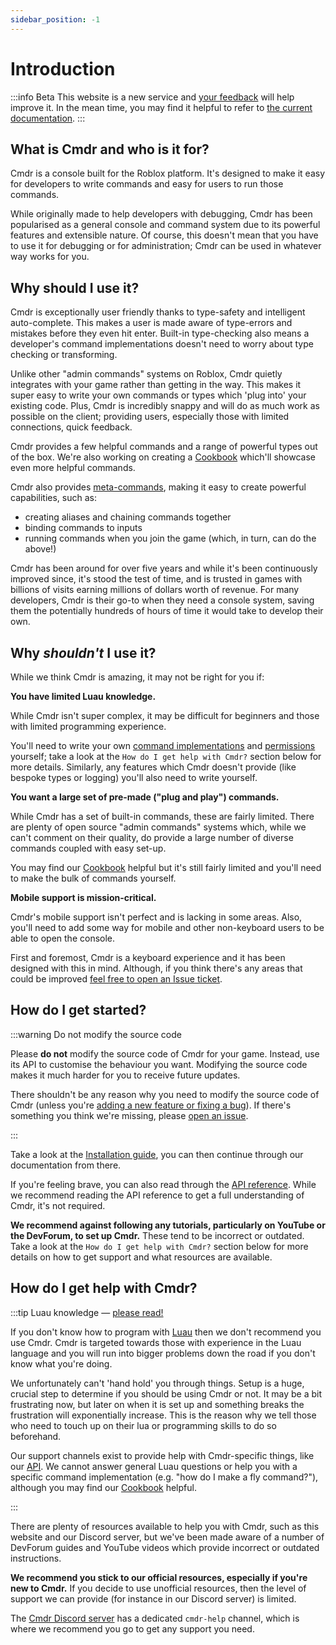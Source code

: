 ```yaml
---
sidebar_position: -1
---
```


# Introduction

:::info Beta
This website is a new service and [your feedback](https://github.com/evaera/Cmdr/issues/new?assignees=&labels=scope%3Aixp&projects=&template=websitefeedback.md) will help improve it. In the mean time, you may find it helpful to refer to [the current documentation](https://eryn.io/Cmdr).
:::

## What is Cmdr and who is it for?

Cmdr is a console built for the Roblox platform. It's designed to make it easy for developers to write commands and easy for users to run those commands.

While originally made to help developers with debugging, Cmdr has been popularised as a general console and command system due to its powerful features and extensible nature.
Of course, this doesn't mean that you have to use it for debugging or for administration; Cmdr can be used in whatever way works for you.

## Why should I use it?

Cmdr is exceptionally user friendly thanks to type-safety and intelligent auto-complete. This makes a user is made aware of type-errors and mistakes before they even hit enter. Built-in type-checking also means a developer's command implementations doesn't need to worry about type checking or transforming.

Unlike other "admin commands" systems on Roblox, Cmdr quietly integrates with your game rather than getting in the way. This makes it super easy to write your own commands or types which 'plug into' your existing code. Plus, Cmdr is incredibly snappy and will do as much work as possible on the client; providing users, especially those with limited connections, quick feedback.

Cmdr provides a few helpful commands and a range of powerful types out of the box. We're also working on creating a [Cookbook](/docs/community/cookbook) which'll showcase even more helpful commands.

Cmdr also provides [meta-commands](/docs/metacommands), making it easy to create powerful capabilities, such as:

- creating aliases and chaining commands together
- binding commands to inputs
- running commands when you join the game (which, in turn, can do the above!)

Cmdr has been around for over five years and while it's been continuously improved since, it's stood the test of time, and is trusted in games with billions of visits earning millions of dollars worth of revenue. For many developers, Cmdr is their go-to when they need a console system, saving them the potentially hundreds of hours of time it would take to develop their own.

## Why _shouldn't_ I use it?

While we think Cmdr is amazing, it may not be right for you if:

**You have limited Luau knowledge.**

While Cmdr isn't super complex, it may be difficult for beginners and those with limited programming experience.

You'll need to write your own [command implementations](/docs/commands) and [permissions](/docs/hooks) yourself; take a look at the `How do I get help with Cmdr?` section below for more details. Similarly, any features which Cmdr doesn't provide (like bespoke types or logging) you'll also need to write yourself.

**You want a large set of pre-made ("plug and play") commands.**

While Cmdr has a set of built-in commands, these are fairly limited. There are plenty of open source "admin commands" systems which, while we can't comment on their quality, do provide a large number of diverse commands coupled with easy set-up.

You may find our [Cookbook](/docs/community/cookbook) helpful but it's still fairly limited and you'll need to make the bulk of commands yourself.

**Mobile support is mission-critical.**

Cmdr's mobile support isn't perfect and is lacking in some areas. Also, you'll need to add some way for mobile and other non-keyboard users to be able to open the console.

First and foremost, Cmdr is a keyboard experience and it has been designed with this in mind. Although, if you think there's any areas that could be improved [feel free to open an Issue ticket](https://github.com/evaera/cmdr/issues).

## How do I get started?

:::warning Do not modify the source code

Please **do not** modify the source code of Cmdr for your game. Instead, use its API to customise the behaviour you want. Modifying the source code makes it much harder for you to receive future updates.

There shouldn't be any reason why you need to modify the source code of Cmdr (unless you're [adding a new feature or fixing a bug](/docs/community/contribute)). If there's something you think we're missing, please [open an issue](https://github.com/evaera/cmdr/issues).

:::

Take a look at the [Installation guide](/docs/installation), you can then continue through our documentation from there.

If you're feeling brave, you can also read through the [API reference](/api/Cmdr). While we recommend reading the API reference to get a full understanding of Cmdr, it's not required.

**We recommend against following any tutorials, particularly on YouTube or the DevForum, to set up Cmdr.** These tend to be incorrect or outdated. Take a look at the `How do I get help with Cmdr?` section below for more details on how to get support and what resources are available.

## How do I get help with Cmdr?

:::tip Luau knowledge — <u>please read!</u>

If you don't know how to program with [Luau](https://luau-lang.org) then we don't recommend you use Cmdr. Cmdr is targeted towards those with experience in the Luau language and you will run into bigger problems down the road if you don't know what you're doing.

We unfortunately can't 'hand hold' you through things. Setup is a huge, crucial step to determine if you should be using Cmdr or not. It may be a bit frustrating now, but later on when it is set up and something breaks the frustration will exponentially increase. This is the reason why we tell those who need to touch up on their lua or programming skills to do so beforehand.

Our support channels exist to provide help with Cmdr-specific things, like our [API](/api). We cannot answer general Luau questions or help you with a specific command implementation (e.g. "how do I make a fly command?"), although you may find our [Cookbook](/docs/community/cookbook) helpful.

:::

There are plenty of resources available to help you with Cmdr, such as this website and our Discord server, but we've been made aware of a number of DevForum guides and YouTube videos which provide incorrect or outdated instructions.

**We recommend you stick to our official resources, especially if you're new to Cmdr.** If you decide to use unofficial resources, then the level of support we can provide (for instance in our Discord server) is limited.

The [Cmdr Discord server](https://discord.gg/g5PdMxh) has a dedicated `cmdr-help` channel, which is where we recommend you go to get any support you need.
